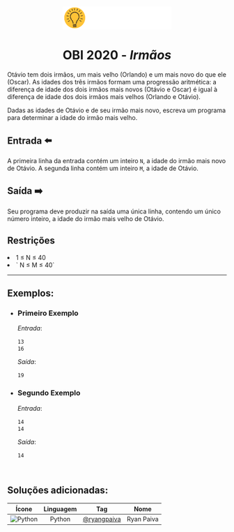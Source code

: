 <p align="center">
  <img width="250px" src="../../../docs/imagens/obi/logo-obi2021.svg"/> 
</p>

 <h1 align="center" style="font-weight: bold">OBI 2020 - <span style="font-style: italic"> Irmãos</span></h1>

Otávio tem dois irmãos, um mais velho (Orlando) e um mais novo do que ele (Oscar). As idades dos três irmãos formam uma progressão aritmética: a diferença de idade dos dois irmãos mais novos (Otávio e Oscar) é igual à diferença de idade dos dois irmãos mais velhos (Orlando e Otávio).

Dadas as idades de Otávio e de seu irmão mais novo, escreva um programa para determinar a idade do irmão mais velho.

## Entrada ⬅️ 
A primeira linha da entrada contém um inteiro `N`, a idade do irmão mais novo de Otávio. A segunda linha contém um inteiro `M`, a idade de Otávio.

## Saída ➡️
Seu programa deve produzir na saída uma única linha, contendo um único número inteiro, a idade do irmão mais velho de Otávio.

## Restrições
<li> 1 ≤ N ≤ 40</li>
<li>` N ≤ M ≤ 40`</li>


---
## Exemplos:

- ### Primeiro Exemplo
  *Entrada*:
  ```
  13
  16
  ```
  *Saída*:
  ```
  19
  ```
- ### Segundo Exemplo
  *Entrada*:
  ```
  14
  14
  ```
  *Saída*:
  ```
  14
  ```

<br/>

## Soluções adicionadas:
| Ícone | Linguagem | Tag | Nome |
|:---:|:---:|:---:|:---:|
| <img width="100px" alt="Python" src="../../../docs/recursos/ícones/python.svg"> | Python | [@ryangpaiva](https://github.com/ryangpaiva) | Ryan Paiva |
